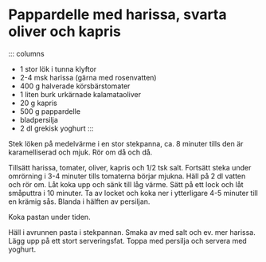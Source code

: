 # Pappardelle med harissa, svarta oliver och kapris

::: columns
- 1 stor lök i tunna klyftor
- 2-4 msk harissa (gärna med rosenvatten)
- 400 g halverade körsbärstomater
- 1 liten burk urkärnade kalamataoliver
- 20 g kapris
- 500 g pappardelle
- bladpersilja
- 2 dl grekisk yoghurt
:::
 
Stek löken på medelvärme i en stor stekpanna, ca. 8 minuter tills den är karamelliserad och mjuk. Rör om då och då.

Tillsätt harissa, tomater, oliver, kapris och 1/2 tsk salt. Fortsätt steka under omrörning i 3-4 minuter tills tomaterna
börjar mjukna. Häll på 2 dl vatten och rör om. Låt koka upp och sänk till låg värme. Sätt på ett lock och låt småputtra
i 10 minuter. Ta av locket och koka ner i ytterligare 4-5 minuter till en krämig sås. Blanda i hälften av persiljan.

Koka pastan under tiden.

Häll i avrunnen pasta i stekpannan. Smaka av med salt och ev. mer harissa. Lägg upp på ett stort serveringsfat. Toppa
med persilja och servera med yoghurt.